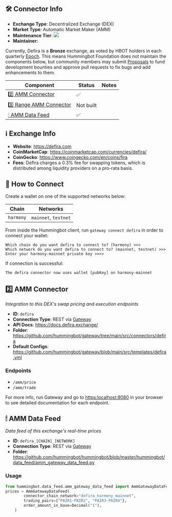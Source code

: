 ## 🛠 Connector Info

- **Exchange Type**: Decentralized Exchange (DEX)
- **Market Type**: Automatic Market Maker (AMM)
- **Maintenance Tier**: ![](https://img.shields.io/static/v1?label=Hummingbot&message=BRONZE&color=green)
- **Maintainer:** 

Currently, Defira is a **Bronze** exchange, as voted by HBOT holders in each quarterly [Epoch](/governance/epochs). This means Hummingbot Foundation does not maintain the components below, but community members may submit [Proposals](/governance/proposals) to fund development bounties and approve pull requests to fix bugs and add enhancements to them.

| Component | Status | Notes | 
| --------- | ------ | ----- |
| [2️⃣ AMM Connector](#2-amm-connector) | ✅ |
| [3️⃣ Range AMM Connector](#3-range-amm-connector) | Not built |
| [🕯 AMM Data Feed](#amm-data-feed) | ✅ |

## ℹ️ Exchange Info

- **Website**: <https://defira.com>
- **CoinMarketCap**: <https://coinmarketcap.com/currencies/defira/>
- **CoinGecko**: <https://www.coingecko.com/en/coins/fira>
- **Fees**: Defira charges a 0.3% fee for swapping tokens, which is distributed among liquidity providers on a pro-rata basis.

## 🔑 How to Connect

Create a wallet on one of the supported networks below:

| Chain | Networks | 
| ----- | -------- |
| `harmony` | `mainnet`, `testnet` 

From inside the Hummingbot client, run `gateway connect defira` in order to connect your wallet:
 
```
Which chain do you want defira to connect to? (harmony) >>>
Which network do you want defira to connect to? (mainnet, testnet) >>>
Enter your harmony-mainnet private key >>>>
```

If connection is successful:

```
The defira connector now uses wallet [pubKey] on harmony-mainnet
```

## 2️⃣ AMM Connector
*Integration to this DEX's swap pricing and execution endpoints*

- **ID**: `defira`
- **Connection Type**: REST via [Gateway](/gateway)
- **API Docs**: <https://docs.defira.exchange/>
- **Folder**: <https://github.com/hummingbot/gateway/tree/main/src/connectors/defira>
- **Default Configs**: <https://github.com/hummingbot/gateway/blob/main/src/templates/defira.yml>

### Endpoints

- `/amm/price`
- `/amm/trade`


For more info, run Gateway and go to <https:localhost:8080> in your browser to see detailed documentation for each endpoint.

## 🕯 AMM Data Feed
*Data feed of this exchange's real-time prices*

- **ID**: `defira_[CHAIN]_[NETWORK]`
- **Connection Type**: REST via [Gateway](/gateway)
- **Folder**: <https://github.com/hummingbot/hummingbot/blob/master/hummingbot/data_feed/amm_gateway_data_feed.py>

### Usage

```python
from hummingbot.data_feed.amm_gateway_data_feed import AmmGatewayDataFeed
prices = AmmGatewayDataFeed(
        connector_chain_network="defira_harmony_mainnet",
        trading_pairs={"PAIR1-PAIR2", "PAIR3-PAIR4"},
        order_amount_in_base=Decimal("1"),
    )
```
